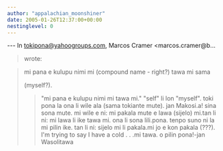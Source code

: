 ```yaml
---
author: "appalachian_moonshiner"
date: 2005-01-26T12:37:00+00:00
nestinglevel: 0
---
```

\---
 In [tokipona@yahoogroups.com](mailto://tokipona@yahoogroups.com), Marcos Cramer <marcos.cramer@b...
>wrote:

>> 
> mi pana e kulupu nimi mi (compound name - right?) tawa mi sama
> 
> (myself?).
>> "mi pana e kulupu nimi mi tawa mi."
>> "self" li lon "myself". toki pona la ona li wile ala (sama tokiante mute).
>> jan Makosi.a! sina sona mute. mi wile e ni: mi pakala mute e lawa (sijelo) mi.tan li ni: mi lawa li ike tawa mi. ona li sona lili.pona. tenpo suno ni la mi pilin ike. tan li ni: sijelo mi li pakala.mi jo e kon pakala (???). I'm trying to say I have a cold . . .mi tawa. o pilin pona!-jan Wasolitawa